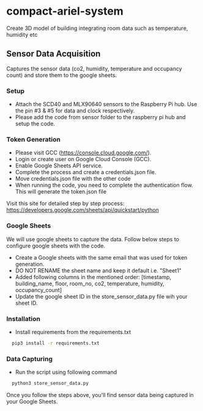 # compact-ariel-system
Create 3D model of building integrating room data such as temperature, humidity etc

## Sensor Data Acquisition
Captures the sensor data (co2, humidity, temperature and occupancy count) and store them to the google sheets.

### Setup
- Attach the SCD40 and MLX90640 sensors to the Raspberry Pi hub. Use the pin #3 & #5 for data and clock respectively.
- Please add the code from sensor folder to the raspberry pi hub and setup the code.

### Token Generation
- Please visit GCC (https://console.cloud.google.com/).
- Login or create user on Google Cloud Console (GCC).
- Enable Google Sheets API service.
- Complete the process and create a credentials.json file.
- Move credentials.json file with the other code
- When running the code, you need to complete the authentication flow. This will generate the token.json file

Visit this site for detailed step by step process: https://developers.google.com/sheets/api/quickstart/python

### Google Sheets
We will use google sheets to capture the data. Follow below steps to configure google sheets with the code.
- Create a Google sheets with the same email that was used for token generation.
- DO NOT RENAME the sheet name and keep it default i.e. "Sheet1"
- Added following columns in the mentioned order: [timestamp, building_name, floor, room_no, co2, temperature, humidity, occupancy_count]
- Update the google sheet ID in the store_sensor_data.py file wih your sheet ID.

### Installation
- Install requirements from the requirements.txt
```bash
  pip3 install -r requirements.txt
```

### Data Capturing
- Run the script using following command
```bash
  python3 store_sensor_data.py
```
Once you follow the steps above, you'll find sensor data being captured in your Google Sheets.

